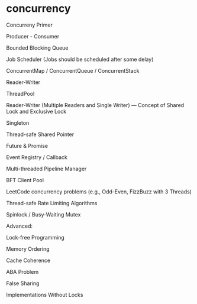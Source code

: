 # concurrency
Concurreny Primer

Producer - Consumer

Bounded Blocking Queue

Job Scheduler (Jobs should be scheduled after some delay)

ConcurrentMap / ConcurrentQueue / ConcurrentStack

Reader-Writer

ThreadPool

Reader-Writer (Multiple Readers and Single Writer) — Concept of Shared Lock and Exclusive Lock

Singleton

Thread-safe Shared Pointer

Future & Promise

Event Registry / Callback

Multi-threaded Pipeline Manager

BFT Client Pool

LeetCode concurrency problems (e.g., Odd-Even, FizzBuzz with 3 Threads)

Thread-safe Rate Limiting Algorithms

Spinlock / Busy-Waiting Mutex

Advanced:

Lock-free Programming

Memory Ordering

Cache Coherence

ABA Problem

False Sharing

Implementations Without Locks
